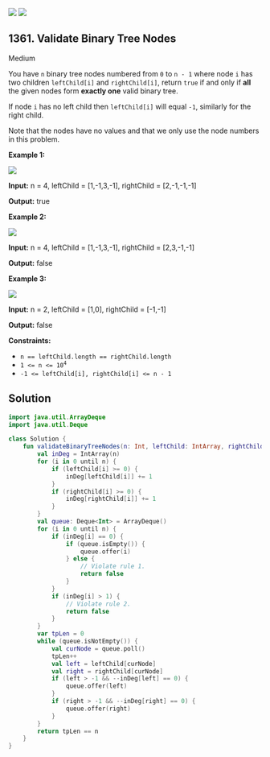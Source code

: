 [![](https://img.shields.io/github/stars/javadev/LeetCode-in-Kotlin?label=Stars&style=flat-square)](https://github.com/javadev/LeetCode-in-Kotlin)
[![](https://img.shields.io/github/forks/javadev/LeetCode-in-Kotlin?label=Fork%20me%20on%20GitHub%20&style=flat-square)](https://github.com/javadev/LeetCode-in-Kotlin/fork)

## 1361\. Validate Binary Tree Nodes

Medium

You have `n` binary tree nodes numbered from `0` to `n - 1` where node `i` has two children `leftChild[i]` and `rightChild[i]`, return `true` if and only if **all** the given nodes form **exactly one** valid binary tree.

If node `i` has no left child then `leftChild[i]` will equal `-1`, similarly for the right child.

Note that the nodes have no values and that we only use the node numbers in this problem.

**Example 1:**

![](https://assets.leetcode.com/uploads/2019/08/23/1503_ex1.png)

**Input:** n = 4, leftChild = [1,-1,3,-1], rightChild = [2,-1,-1,-1]

**Output:** true

**Example 2:**

![](https://assets.leetcode.com/uploads/2019/08/23/1503_ex2.png)

**Input:** n = 4, leftChild = [1,-1,3,-1], rightChild = [2,3,-1,-1]

**Output:** false

**Example 3:**

![](https://assets.leetcode.com/uploads/2019/08/23/1503_ex3.png)

**Input:** n = 2, leftChild = [1,0], rightChild = [-1,-1]

**Output:** false

**Constraints:**

*   `n == leftChild.length == rightChild.length`
*   <code>1 <= n <= 10<sup>4</sup></code>
*   `-1 <= leftChild[i], rightChild[i] <= n - 1`

## Solution

```kotlin
import java.util.ArrayDeque
import java.util.Deque

class Solution {
    fun validateBinaryTreeNodes(n: Int, leftChild: IntArray, rightChild: IntArray): Boolean {
        val inDeg = IntArray(n)
        for (i in 0 until n) {
            if (leftChild[i] >= 0) {
                inDeg[leftChild[i]] += 1
            }
            if (rightChild[i] >= 0) {
                inDeg[rightChild[i]] += 1
            }
        }
        val queue: Deque<Int> = ArrayDeque()
        for (i in 0 until n) {
            if (inDeg[i] == 0) {
                if (queue.isEmpty()) {
                    queue.offer(i)
                } else {
                    // Violate rule 1.
                    return false
                }
            }
            if (inDeg[i] > 1) {
                // Violate rule 2.
                return false
            }
        }
        var tpLen = 0
        while (queue.isNotEmpty()) {
            val curNode = queue.poll()
            tpLen++
            val left = leftChild[curNode]
            val right = rightChild[curNode]
            if (left > -1 && --inDeg[left] == 0) {
                queue.offer(left)
            }
            if (right > -1 && --inDeg[right] == 0) {
                queue.offer(right)
            }
        }
        return tpLen == n
    }
}
```
